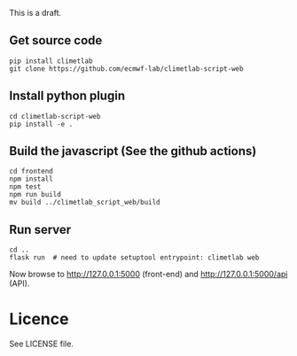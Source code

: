 This is a draft.


## Get source code
```
pip install climetlab
git clone https://github.com/ecmwf-lab/climetlab-script-web
```

## Install python plugin
```
cd climetlab-script-web
pip install -e .
```

## Build the javascript (See the github actions)
```
cd frontend
npm install
npm test
npm run build
mv build ../climetlab_script_web/build
```

## Run server
```
cd ..
flask run  # need to update setuptool entrypoint: climetlab web
```

<!-- Now browse to http://127.0.0.1:51979 (front-end) and http://127.0.0.1:51979/api/cache (API). -->
Now browse to http://127.0.0.1:5000 (front-end) and http://127.0.0.1:5000/api (API).

# Licence
See LICENSE file.
